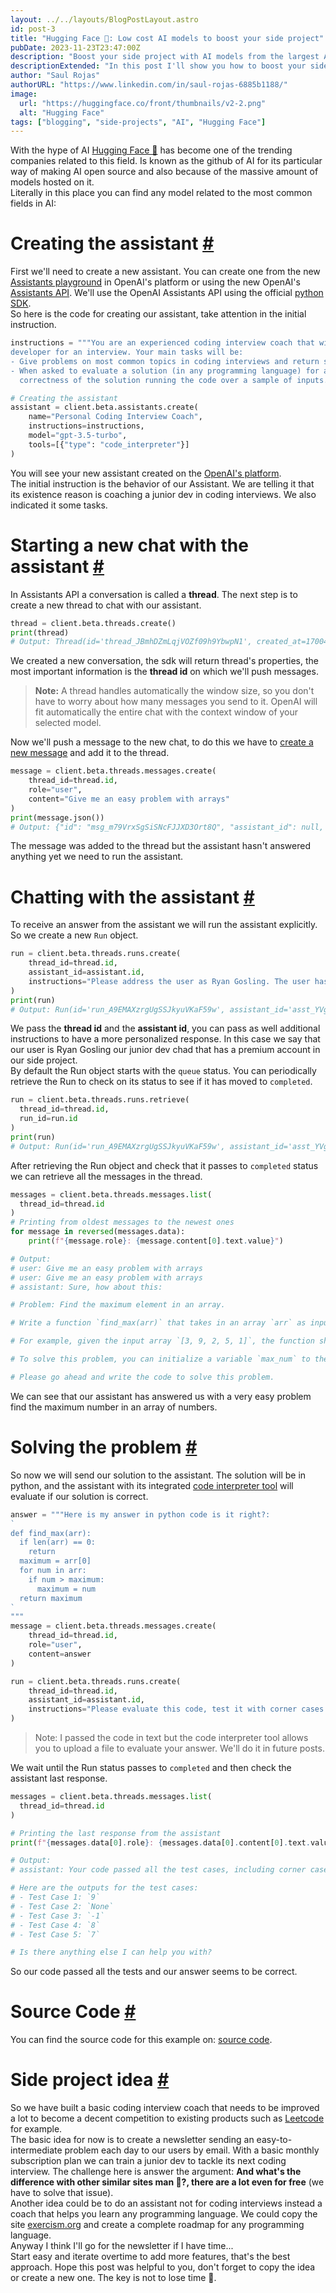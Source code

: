 ```yaml
---
layout: ../../layouts/BlogPostLayout.astro
id: post-3
title: "Hugging Face 🤗: Low cost AI models to boost your side project"
pubDate: 2023-11-23T23:47:00Z
description: "Boost your side project with AI models from the largest AI community around the world"
descriptionExtended: "In this post I'll show you how to boost your side project with AI models from hugging face, the largest internet repository of AI models."
author: "Saul Rojas"
authorURL: "https://www.linkedin.com/in/saul-rojas-6885b1188/"
image:
  url: "https://huggingface.co/front/thumbnails/v2-2.png"
  alt: "Hugging Face"
tags: ["blogging", "side-projects", "AI", "Hugging Face"]
---
```


With the hype of AI <a href="https://huggingface.co/" target="_blank">Hugging Face 🤗</a> has
become one of the trending companies related to this field. Is known as the github of AI for
its particular way of making AI open source and also because of the massive amount of models
hosted on it.  
Literally in this place you can find any model related to the most common fields in AI:

<h1 id="creating-the-assistant">Creating the assistant <a href="#creating-the-assistant">#</a></h1>

First we'll need to create a new assistant. You can create one from the new [Assistants playground](https://platform.openai.com/playground?mode=assistant) in OpenAI's platform or using the new OpenAI's [Assistants API](https://platform.openai.com/docs/api-reference/assistants). We'll use the OpenAI Assistants API using the official [python SDK](https://github.com/openai/openai-python).  
So here is the code for creating our assistant, take attention in the initial instruction.

```python
instructions = """You are an experienced coding interview coach that will help a junior software
developer for an interview. Your main tasks will be:
- Give problems on most common topics in coding interviews and return some examples.
- When asked to evaluate a solution (in any programming language) for a problem, evaluate the
  correctness of the solution running the code over a sample of inputs."""

# Creating the assistant
assistant = client.beta.assistants.create(
    name="Personal Coding Interview Coach",
    instructions=instructions,
    model="gpt-3.5-turbo",
    tools=[{"type": "code_interpreter"}]
)
```

You will see your new assistant created on the [OpenAI's platform](https://platform.openai.com/assistants).  
The initial instruction is the behavior of our Assistant. We are telling it that its existence reason is coaching a junior dev in coding interviews. We also indicated it some tasks.

<h1 id="starting-chat">Starting a new chat with the assistant <a href="#starting-chat">#</a></h1>

In Assistants API a conversation is called a **thread**. The next step is to create a new thread to chat with our assistant.

```python
thread = client.beta.threads.create()
print(thread)
# Output: Thread(id='thread_JBmhDZmLqjVOZf09h9YbwpN1', created_at=1700410886, metadata={}, object='thread')
```

We created a new conversation, the sdk will return thread's properties, the most important information is the **thread id** on which we'll push messages.

> **Note:** A thread handles automatically the window size, so you don't have to worry about how many messages you send to it. OpenAI will fit automatically the entire chat with the context window of your selected model.

Now we'll push a message to the new chat, to do this we have to [create a new message](https://platform.openai.com/docs/api-reference/messages/createMessage) and add it to the thread.

```python
message = client.beta.threads.messages.create(
    thread_id=thread.id,
    role="user",
    content="Give me an easy problem with arrays"
)
print(message.json())
# Output: {"id": "msg_m79VrxSgSiSNcFJJXD3Ort8Q", "assistant_id": null, "content": [{"text": {"annotations": [], "value": "Give me an easy problem with arrays"}, "type": "text"}], "created_at": 1700412050, "file_ids": [], "metadata": {}, "object": "thread.message", "role": "user", "run_id": null, "thread_id": "thread_JBmhDZmLqjVOZf09h9YbwpN1"}
```

The message was added to the thread but the assistant hasn't answered anything yet we need to run the assistant.

<h1 id="chatting">Chatting with the assistant <a href="#chatting">#</a></h1>

To receive an answer from the assistant we will run the assistant explicitly. So we create a new `Run` object.

```python
run = client.beta.threads.runs.create(
    thread_id=thread.id,
    assistant_id=assistant.id,
    instructions="Please address the user as Ryan Gosling. The user has a premium account."
)
print(run)
# Output: Run(id='run_A9EMAXzrgUgSSJkyuVKaF59w', assistant_id='asst_YVgo81fA4z8uZSCeKGhpABtz', cancelled_at=None, completed_at=None, created_at=1700412670, expires_at=1700413270, failed_at=None, file_ids=[], instructions='Please address the user as Ryan Gosling. The user has a premium account.', last_error=None, metadata={}, model='gpt-3.5-turbo', object='thread.run', required_action=None, started_at=None, status='queued', thread_id='thread_JBmhDZmLqjVOZf09h9YbwpN1', tools=[ToolAssistantToolsCode(type='code_interpreter')])
```

We pass the **thread id** and the **assistant id**, you can pass as well additional instructions to have a more personalized response. In this case we say that our user is Ryan Gosling our junior dev chad that has a premium account in our side project.  
By default the Run object starts with the `queue` status. You can periodically retrieve the Run to check on its status to see if it has moved to `completed`.

```python
run = client.beta.threads.runs.retrieve(
  thread_id=thread.id,
  run_id=run.id
)
print(run)
# Output: Run(id='run_A9EMAXzrgUgSSJkyuVKaF59w', assistant_id='asst_YVgo81fA4z8uZSCeKGhpABtz', cancelled_at=None, completed_at=1700412674, created_at=1700412670, expires_at=None, failed_at=None, file_ids=[], instructions='Please address the user as Ryan Gosling. The user has a premium account.', last_error=None, metadata={}, model='gpt-3.5-turbo', object='thread.run', required_action=None, started_at=1700412670, status='completed', thread_id='thread_JBmhDZmLqjVOZf09h9YbwpN1', tools=[ToolAssistantToolsCode(type='code_interpreter')])

```

After retrieving the Run object and check that it passes to `completed` status we can retrieve all the messages in the thread.

```python
messages = client.beta.threads.messages.list(
  thread_id=thread.id
)
# Printing from oldest messages to the newest ones
for message in reversed(messages.data):
    print(f"{message.role}: {message.content[0].text.value}")

# Output:
# user: Give me an easy problem with arrays
# user: Give me an easy problem with arrays
# assistant: Sure, how about this:

# Problem: Find the maximum element in an array.

# Write a function `find_max(arr)` that takes in an array `arr` as input and returns the maximum element in the array.

# For example, given the input array `[3, 9, 2, 5, 1]`, the function should return `9` since `9` is the largest element in the array.

# To solve this problem, you can initialize a variable `max_num` to the first element of the array. Then, iterate through the remaining elements of the array and update `max_num` if you find a larger number.

# Please go ahead and write the code to solve this problem.
```

We can see that our assistant has answered us with a very easy problem find the maximum number
in an array of numbers.

<h1 id="solving-the-problem">Solving the problem <a href="#solving-the-problem">#</a></h1>

So now we will send our solution to the assistant. The solution will be in python, and the assistant with its integrated [code interpreter tool](https://platform.openai.com/docs/assistants/tools/code-interpreter) will evaluate if our solution is correct.

```python
answer = """Here is my answer in python code is it right?:
`
def find_max(arr):
  if len(arr) == 0:
    return
  maximum = arr[0]
  for num in arr:
    if num > maximum:
      maximum = num
  return maximum
`
"""
message = client.beta.threads.messages.create(
    thread_id=thread.id,
    role="user",
    content=answer
)

run = client.beta.threads.runs.create(
    thread_id=thread.id,
    assistant_id=assistant.id,
    instructions="Please evaluate this code, test it with corner cases as well."
)
```

> Note: I passed the code in text but the code interpreter tool allows you to upload a file to evaluate your answer. We'll do it in future posts.

We wait until the Run status passes to `completed` and then check the assistant last response.

```python
messages = client.beta.threads.messages.list(
  thread_id=thread.id
)

# Printing the last response from the assistant
print(f"{messages.data[0].role}: {messages.data[0].content[0].text.value}")

# Output:
# assistant: Your code passed all the test cases, including corner cases. Well done! The function correctly finds the maximum element in the array.

# Here are the outputs for the test cases:
# - Test Case 1: `9`
# - Test Case 2: `None`
# - Test Case 3: `-1`
# - Test Case 4: `8`
# - Test Case 5: `7`

# Is there anything else I can help you with?

```

So our code passed all the tests and our answer seems to be correct.

<h1 id="code">Source Code <a href="#code">#</a></h1>

You can find the source code for this example on: [source code](https://github.com/webtaken/AI-scripts/blob/main/agents/coding-interview-coach.ipynb).

<h1 id="side-project-idea">Side project idea <a href="#side-project-idea">#</a></h1>

So we have built a basic coding interview coach that needs to be improved a lot to become a decent competition to existing products such as [Leetcode](https://leetcode.com/) for example.  
The basic idea for now is to create a newsletter sending an easy-to-intermediate problem each day to our users by email. With a basic monthly subscription plan we can train a junior dev to tackle its next coding interview. The challenge here is answer the argument: **And what's the difference with other similar sites man 🧐?, there are a lot even for free** (we have to solve that issue).  
Another idea could be to do an assistant not for coding interviews instead a coach that helps you learn any programming language. We could copy the site [exercism.org](https://exercism.org/)
and create a complete roadmap for any programming language.  
Anyway I think I'll go for the newsletter if I have time...  
Start easy and iterate overtime to add more features, that's the best approach. Hope this post was helpful to you, don't forget to copy the idea or create a new one. The key is not to lose time 🦾.
